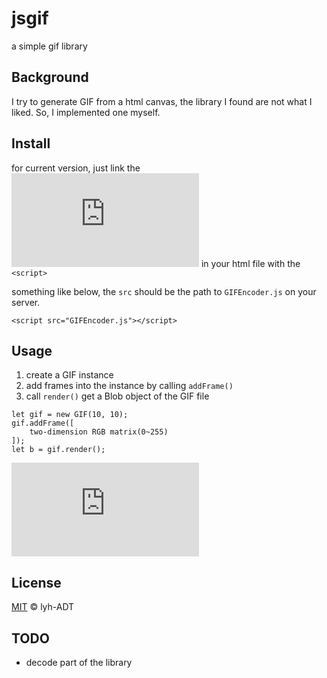 # jsgif
a simple gif library

## Background
I try to generate GIF from a html canvas, the library I found are not what I liked. So, I implemented one myself.

## Install
for current version, just link the ![GIFEncoder.js](https://github.com/lyh-ADT/jsgif/blob/master/GIFEncoder.js) in your html file with the `<script>`


something like below, the `src` should be the path to `GIFEncoder.js` on your server.
```
<script src="GIFEncoder.js"></script>
```

## Usage
1. create a GIF instance
2. add frames into the instance by calling `addFrame()`
3. call `render()` get a Blob object of the GIF file
```
let gif = new GIF(10, 10);
gif.addFrame([
    two-dimension RGB matrix(0~255)
]);
let b = gif.render();
```
![demo](https://github.com/lyh-ADT/jsgif/blob/master/testings/GIF.html)

## License
[MIT](LICENSE) © lyh-ADT

## TODO
- decode part of the library
